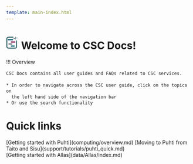 ```yaml
---
template: main-index.html
---
```


# ![csc-docs-logo](img/logo-16.svg) Welcome to CSC Docs! 

!!! Overview
    
    CSC Docs contains all user guides and FAQs related to CSC services.

    * In order to navigate across the CSC user guide, click on the topics on
      the left hand side of the navigation bar
    * Or use the search functionality


<h1 id="quicklinktitle"> Quick links </h1>

<span id="index-quicklinks">
[Getting started with Puhti](computing/overview.md) 
[Moving to Puhti from Taito and Sisu](support/tutorials/puhti_quick.md)
</span><br>
<span id="index-quicklinks">
[Getting started with Allas](data/Allas/index.md)
</span>


